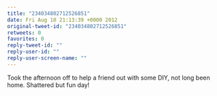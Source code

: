 ```yaml
---
title: "234034802712526851"
date: Fri Aug 10 21:13:39 +0000 2012
original-tweet-id: "234034802712526851"
retweets: 0
favorites: 0
reply-tweet-id: ""
reply-user-id: ""
reply-user-screen-name: ""
---
```

Took the afternoon off to help a friend out with some DIY, not long been home. Shattered but fun day!
